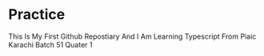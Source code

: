 # Practice
This Is My First Github Repostiary And I Am Learning Typescript From Piaic Karachi Batch 51 Quater 1

